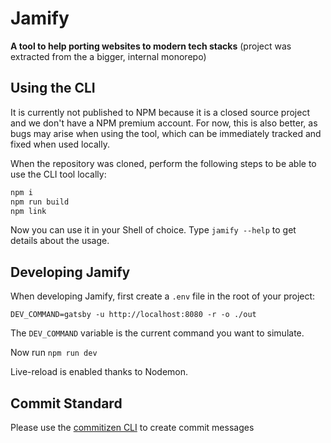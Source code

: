 # Jamify

**A tool to help porting websites to modern tech stacks**
(project was extracted from the a bigger, internal monorepo)

## Using the CLI

It is currently not published to NPM because it is a closed source project and we don't have a NPM premium account. For now, this is also better, as bugs may arise when using the tool, which can be immediately tracked and fixed when used locally.

When the repository was cloned, perform the following steps to be able to use the CLI tool locally:

```bash
npm i
npm run build
npm link
```

Now you can use it in your Shell of choice. Type `jamify --help` to get details about the usage.

## Developing Jamify

When developing Jamify, first create a `.env` file in the root of your project:

```
DEV_COMMAND=gatsby -u http://localhost:8080 -r -o ./out
```

The `DEV_COMMAND` variable is the current command you want to simulate.

Now run `npm run dev`

Live-reload is enabled thanks to Nodemon.

## Commit Standard

Please use the [commitizen CLI](https://github.com/commitizen/cz-cli) to create commit messages
